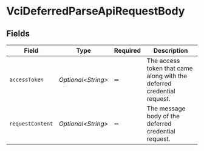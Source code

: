 # VciDeferredParseApiRequestBody


## Fields

| Field                                                                  | Type                                                                   | Required                                                               | Description                                                            |
| ---------------------------------------------------------------------- | ---------------------------------------------------------------------- | ---------------------------------------------------------------------- | ---------------------------------------------------------------------- |
| `accessToken`                                                          | *Optional\<String>*                                                    | :heavy_minus_sign:                                                     | The access token that came along with the deferred credential request. |
| `requestContent`                                                       | *Optional\<String>*                                                    | :heavy_minus_sign:                                                     | The message body of the deferred credential request.                   |
